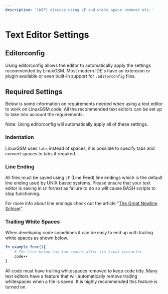 ```yaml
---
description: '[WIP] discuss using LF and white space remover etc.'
---
```


# Text Editor Settings

## Editorconfig

Using editorconfig allows the editor to automatically apply the settings recommended by LinuxGSM. Most modern IDE's have an extension or plugin available or even built-in support for `.editorconfig` files.

## Required Settings

Below is some information on requirements needed when using a text editor to work on LinuxGSM code. All the recommended text editors can be set up to take into account the requirements.

Note: Using editorconfig will automatically apply all of these settings.

### Indentation

LinuxGSM uses `tabs` instead of spaces, it is possible to specify tabs and convert spaces to tabs if required.

### Line Ending

All files must be saved using `LF` (Line Feed) line endings which is the default line ending used by UNIX based systems. Please ensure that your text editor is saving in `LF` format as failure to do so will cause BASH scripts to stop functioning.

For more info about line endings check out the article "[The Great Newline Schism](https://blog.codinghorror.com/the-great-newline-schism/)".

### Trailing White Spaces

When developing code sometimes it can be easy to end up with trailing white spaces as shown below.

```bash
fn_example_func(){
    # The line below has two spaces after its final character
    code••
}
```

All code must have trailing whitespaces removed to keep code tidy. Many text editors have a feature that will automatically remove trailing whitespaces when a file is saved. It is highly recommended this feature is turned on.
